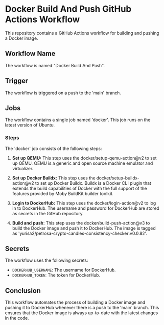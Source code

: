 # Docker Build And Push GitHub Actions Workflow

This repository contains a GitHub Actions workflow for building and pushing a Docker image.

## Workflow Name

The workflow is named "Docker Build And Push".

## Trigger

The workflow is triggered on a push to the 'main' branch.

## Jobs

The workflow contains a single job named 'docker'. This job runs on the latest version of Ubuntu.

### Steps

The 'docker' job consists of the following steps:

1. **Set up QEMU:** This step uses the docker/setup-qemu-action@v2 to set up QEMU. QEMU is a generic and open source machine emulator and virtualizer.

2. **Set up Docker Buildx:** This step uses the docker/setup-buildx-action@v2 to set up Docker Buildx. Buildx is a Docker CLI plugin that extends the build capabilities of Docker with the full support of the features provided by Moby BuildKit builder toolkit.

3. **Login to DockerHub:** This step uses the docker/login-action@v2 to log in to DockerHub. The username and password for DockerHub are stored as secrets in the GitHub repository.

4. **Build and push:** This step uses the docker/build-push-action@v3 to build the Docker image and push it to DockerHub. The image is tagged as 'yurisa2/petrosa-crypto-candles-consistency-checker:v0.0.82'.

## Secrets

The workflow uses the following secrets:

- `DOCKERHUB_USERNAME`: The username for DockerHub.
- `DOCKERHUB_TOKEN`: The token for DockerHub.

## Conclusion

This workflow automates the process of building a Docker image and pushing it to DockerHub whenever there is a push to the 'main' branch. This ensures that the Docker image is always up-to-date with the latest changes in the code.